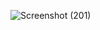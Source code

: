 ![Screenshot (201)](https://user-images.githubusercontent.com/79265271/153260721-41a4248a-a48b-4aab-a213-348a5cf7bc89.png)

